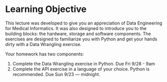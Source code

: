 # Learning Objective

This lecture was developed to give you an appreciation of Data Engineering for Medical Informatics. It was also designed to introduce you to the building blocks: the hardware, storage and software components. The exercises are designed to familiarize you with Python and get your hands dirty with a Data Wrangling exercise.

Your homework has two components:

1. Complete the Data Wrangling exercise in Python. Due Fri 9/28 - 9am
2. Complete the API exercise in a language of your choice. Python is recommended. Due Sun 9/23 — midnight.